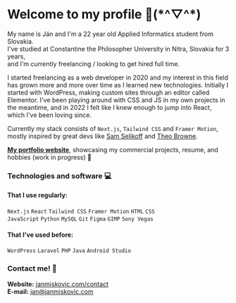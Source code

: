# Welcome to my profile 👋(\*^▽^\*)
My name is Ján and I'm a 22 year old Applied Informatics student from Slovakia.\
I've studied at Constantine the Philosopher University in Nitra, Slovakia for 3 years,\
and I'm currently freelancing / looking to get hired full time.

I started freelancing as a web developer in 2020 and my interest in this field has grown more and more over time as I learned new technologies. Initially I started with WordPress, making custom sites through an editor called Elementor. I've been playing around with CSS and JS in my own projects in the meantime, and in 2022 I felt like I knew enough to jump into React, which I've been loving since.

Currently my stack consists of `Next.js`, `Tailwind CSS` and `Framer Motion`,\
mostly inspired by great devs like [Sam Selikoff](https://www.youtube.com/c/SamSelikoff) and [Theo Browne](https://www.youtube.com/c/TheoBrowne1017).

[**My portfolio website**](https://janmiskovic.com), showcasing my commercial projects, resume, and hobbies (work in progress) 🔧

### Technologies and software 💻
#### That I use regularly:
`Next.js` `React` `Tailwind CSS` `Framer Motion` `HTML` `CSS`\
`JavaScript` `Python` `MySQL` `Git` `Figma` `GIMP` `Sony Vegas`

#### That I've used before:
`WordPress` `Laravel` `PHP` `Java` `Android Studio`

### Contact me! 📧
**Website:**  [janmiskovic.com/contact](https://janmiskovic.com/contact)\
**E-mail:** [jan@janmiskovic.com](mailto:jan@janmiskovic.com)
